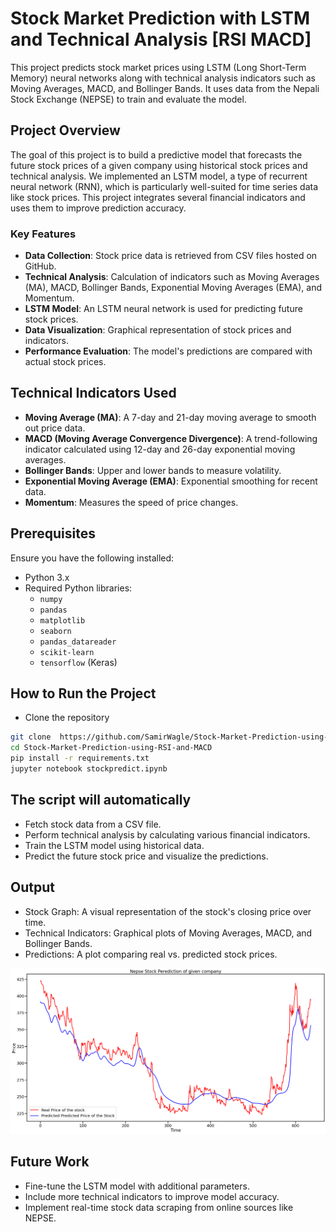 
# Stock Market Prediction with LSTM and Technical Analysis [RSI MACD]

This project predicts stock market prices using LSTM (Long Short-Term Memory) neural networks along with technical analysis indicators such as Moving Averages, MACD, and Bollinger Bands. It uses data from the Nepali Stock Exchange (NEPSE) to train and evaluate the model.


## Project Overview

The goal of this project is to build a predictive model that forecasts the future stock prices of a given company using historical stock prices and technical analysis. We implemented an LSTM model, a type of recurrent neural network (RNN), which is particularly well-suited for time series data like stock prices. This project integrates several financial indicators and uses them to improve prediction accuracy.

 ### Key Features
 - **Data Collection**: Stock price data is retrieved from CSV files hosted on GitHub.
- **Technical Analysis**: Calculation of indicators such as Moving Averages (MA), MACD, Bollinger Bands, Exponential Moving Averages (EMA), and Momentum.
- **LSTM Model**: An LSTM neural network is used for predicting future stock prices.
- **Data Visualization**: Graphical representation of stock prices and indicators.
- **Performance Evaluation**: The model's predictions are compared with actual stock prices.
## Technical Indicators Used
- **Moving Average (MA)**: A 7-day and 21-day moving average to smooth out price data.
- **MACD (Moving Average Convergence Divergence)**: A trend-following indicator calculated using 12-day and 26-day exponential moving averages.
- **Bollinger Bands**: Upper and lower bands to measure volatility.
- **Exponential Moving Average (EMA)**: Exponential smoothing for recent data.
- **Momentum**: Measures the speed of price changes.

## Prerequisites

Ensure you have the following installed:

- Python 3.x
- Required Python libraries:
  - `numpy`
  - `pandas`
  - `matplotlib`
  - `seaborn`
  - `pandas_datareader`
  - `scikit-learn`
  - `tensorflow` (Keras)


## How to Run the Project

-  Clone the repository
```bash
git clone  https://github.com/SamirWagle/Stock-Market-Prediction-using-RSI-and-MACD.git
cd Stock-Market-Prediction-using-RSI-and-MACD
pip install -r requirements.txt
jupyter notebook stockpredict.ipynb
```
## The script will automatically
- Fetch stock data from a CSV file.
- Perform technical analysis by calculating various financial indicators.
- Train the LSTM model using historical data.
- Predict the future stock price and visualize the predictions.

## Output
- Stock Graph: A visual representation of the stock's closing price over time.
- Technical Indicators: Graphical plots of Moving Averages, MACD, and Bollinger Bands.
- Predictions: A plot comparing real vs. predicted stock prices.

![Stock Graph](https://github.com/SamirWagle/Stock-Market-Prediction-using-RSI-and-MACD/blob/main/OutputADBL.png)




## Future Work
- Fine-tune the LSTM model with additional parameters.
- Include more technical indicators to improve model accuracy.
- Implement real-time stock data scraping from online sources like NEPSE.
